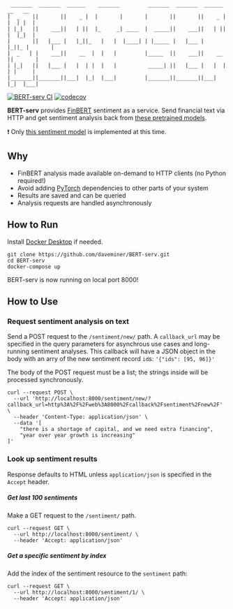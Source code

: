      _______  _______  ______    _______         _______  _______  ______    __   __
    |  _    ||       ||    _ |  |       |       |       ||       ||    _ |  |  | |  |
    | |_|   ||    ___||   | ||  |_     _| ____  |  _____||    ___||   | ||  |  |_|  |
    |       ||   |___ |   |_||_   |   |  |____| | |_____ |   |___ |   |_||_ |       |
    |  _   | |    ___||    __  |  |   |         |_____  ||    ___||    __  ||       |
    | |_|   ||   |___ |   |  | |  |   |          _____| ||   |___ |   |  | | |     |
    |_______||_______||___|  |_|  |___|         |_______||_______||___|  |_|  |___|

[![BERT-serv CI](https://github.com/daveminer/BERT-serv/actions/workflows/ci.yml/badge.svg)](https://github.com/daveminer/BERT-serv/actions/workflows/ci.yml)
[![codecov](https://codecov.io/gh/daveminer/BERT-serv/branch/main/graph/badge.svg?token=jMMlzwBmhi)](https://codecov.io/gh/daveminer/BERT-serv)

**BERT-serv** provides [FinBERT](https://github.com/ProsusAI/finBERT) sentiment as a service. Send financial text via HTTP and get sentiment analysis back from [these pretrained models](https://github.com/yya518/FinBERT).

:exclamation: Only [this sentiment model](https://huggingface.co/yiyanghkust/finbert-tone) is implemented at this time.

## Why

- FinBERT analysis made available on-demand to HTTP clients (no Python required!)
- Avoid adding [PyTorch](https://pytorch.org/) dependencies to other parts of your system
- Results are saved and can be queried
- Analysis requests are handled asynchronously

## How to Run

Install [Docker Desktop](https://www.docker.com/products/docker-desktop/) if needed.

```
git clone https://github.com/daveminer/BERT-serv.git
cd BERT-serv
docker-compose up
```

BERT-serv is now running on local port 8000!

## How to Use

### Request sentiment analysis on text

Send a POST request to the `/sentiment/new/` path. A `callback_url` may be specified in
the query parameters for asynchrous use cases and long-running sentiment analyses. This callback
will have a JSON object in the body with an arry of the new sentiment record `id`s: `'{"ids": [95, 96]}'`

The body of the POST request must be a list; the strings inside will be processed synchronously.

```
curl --request POST \
  --url 'http://localhost:8000/sentiment/new/?callback_url=http%3A%2F%2Fweb%3A8000%2Fcallback%2Fsentiment%2Fnew%2F' \
  --header 'Content-Type: application/json' \
  --data '[
	"there is a shortage of capital, and we need extra financing",
	"year over year growth is increasing"
]'
```

### Look up sentiment results

Response defaults to HTML unless `application/json` is specified in the `Accept` header.

##### Get last 100 sentiments

Make a GET request to the `/sentiment/` path.

```
curl --request GET \
  --url http://localhost:8000/sentiment/ \
  --header 'Accept: application/json'
```

##### Get a specific sentiment by index

Add the index of the sentiment resource to the `sentiment` path:

```
curl --request GET \
  --url http://localhost:8000/sentiment/1/ \
  --header 'Accept: application/json'
```
